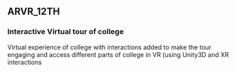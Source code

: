 ## ARVR_12TH
### Interactive Virtual tour of college
Virtual experience of college with interactions added to make the tour engaging and access different parts of college in VR (using Unity3D and XR interactions

